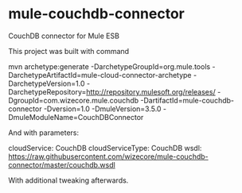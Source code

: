 mule-couchdb-connector
======================

CouchDB connector for Mule ESB

This project was built with command
 
 mvn archetype:generate -DarchetypeGroupId=org.mule.tools -DarchetypeArtifactId=mule-cloud-connector-archetype -DarchetypeVersion=1.0 -DarchetypeRepository=http://repository.mulesoft.org/releases/ -DgroupId=com.wizecore.mule.couchdb -DartifactId=mule-couchdb-connector -Dversion=1.0 -DmuleVersion=3.5.0 -DmuleModuleName=CouchDBConnector
 
And with parameters:

 cloudService: CouchDB
 cloudServiceType: CouchDB
 wsdl: https://raw.githubusercontent.com/wizecore/mule-couchdb-connector/master/couchdb.wsdl
 
With additional tweaking afterwards.

